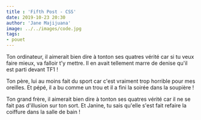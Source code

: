 ```yaml
---
title : 'Fifth Post - CSS'
date: 2019-10-23 20:30
author: 'Jane Majijuana'
image: ../../images/code.jpg
tags:
- pouet
---
```


Ton ordinateur, il aimerait bien dire à tonton ses quatres vérité car si tu veux faire mieux, va falloir t'y mettre. Il en avait tellement marre de denise qu'il est parti devant TF1 !

Ton père, lui au moins fait du sport car c'est vraiment trop horrible pour mes oreilles. Et pépé, il a bu comme un trou et il a fini la soirée dans la soupière !

Ton grand frère, il aimerait bien dire à tonton ses quatres vérité car il ne se fait pas d'illusion sur ton sort. Et Janine, tu sais qu'elle s'est fait refaire la coiffure dans la salle de bain !